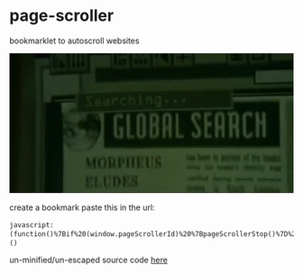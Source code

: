 # page-scroller
bookmarklet to autoscroll websites

![Neo scrolling](neo-scrolling.gif)

create a bookmark paste this in the url:
```
javascript:(function()%7Bif%20(window.pageScrollerId)%20%7BpageScrollerStop()%7D%20else%20%7Bwindow.pageScrollerStart%20%3D%20()%20%3D%3E%20%7B%20window.pageScrollerId%20%3D%20setInterval(()%20%3D%3E%20%7B%20scrollBy(0%2C1)%20%7D%2C%2020)%20%7D%3Bwindow.pageScrollerStop%20%3D%20()%20%3D%3E%20%7B%20clearInterval(pageScrollerId)%3B%20window.pageScrollerId%20%3D%20null%7D%3BpageScrollerStart()%7D%7D)()
```

un-minified/un-escaped source code [here](page-scroller.js)
